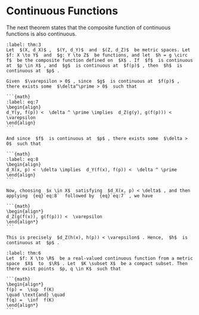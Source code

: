 # Continuous Functions

The next theorem states that the composite function of continuous functions is also continuous.


````{prf:theorem}
:label: thm:3
Let  $(X, d_X)$ ,  $(Y, d_Y)$  and  $(Z, d_Z)$  be metric spaces. Let  $f: X \to Y$  and  $g: Y \to Z$  be functions, and let  $h = g \circ f$  be the composite function defined on  $X$ . If  $f$  is continuous at  $p \in X$ , and  $g$  is continuous at  $f(p)$ , then  $h$  is continuous at  $p$ .
````

````{prf:proof}
Given  $\varepsilon > 0$ , since  $g$  is continuous at  $f(p)$ , there exists some  $\delta^\prime > 0$  such that

```{math}
:label: eq:7
\begin{align}
d_Y(y, f(p)) <  \delta ^ \prime \implies  d_Z(g(y), g(f(p))) <  \varepsilon
\end{align}
```

And since  $f$  is continuous at  $p$ , there exists some  $\delta > 0$  such that

```{math}
:label: eq:8
\begin{align}
d_X(x, p) <  \delta \implies  d_Y(f(x), f(p)) <  \delta ^ \prime
\end{align}
```

Now, choosing  $x \in X$  satisfying  $d_X(x, p) < \delta$ , and then applying  {eq}`eq:8`  followed by  {eq}`eq:7` , we have

```{math}
\begin{align*}
d_Z(g(f(x)), g(f(p))) <  \varepsilon
\end{align*}
```

This is precisely  $d_Z(h(x), h(p)) < \varepsilon$ . Hence,  $h$  is continuous at  $p$ .
````

````{prf:theorem}
:label: thm:6
Let  $f: X \to \R$  be a real-valued continuous function from a metric space  $X$  to  $\R$ . Let  $K \subset X$  be a compact subset. Then there exist points  $p, q \in K$  such that

```{math}
\begin{align*}
f(p) =  \sup  f(K)
\quad \text{and} \quad
f(q) =  \inf  f(K)
\end{align*}
```
````
